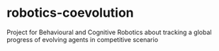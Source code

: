 # robotics-coevolution
Project for Behavioural and Cognitive Robotics about tracking a global progress of evolving agents in competitive scenario